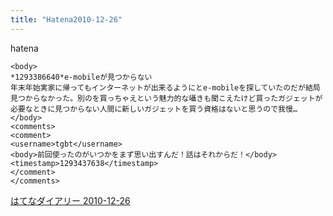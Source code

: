 ```yaml
---
title: "Hatena2010-12-26"
---
```


hatena

```
<body>
*1293386640*e-mobileが見つからない
年末年始実家に帰ってもインターネットが出来るようにとe-mobileを探していたのだが結局見つからなかった。別のを買っちゃえという魅力的な囁きも聞こえたけど買ったガジェットが必要なときに見つからない人間に新しいガジェットを買う資格はないと思うので我慢…
</body>
<comments>
<comment>
<username>tgbt</username>
<body>前回使ったのがいつかをまず思い出すんだ！話はそれからだ！</body>
<timestamp>1293437638</timestamp>
</comment>
</comments>
```


[はてなダイアリー 2010-12-26](https://nishiohirokazu.hatenadiary.org/archive/2010/12/26)
